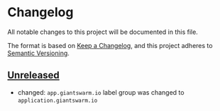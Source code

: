 # Changelog

All notable changes to this project will be documented in this file.

The format is based on [Keep a Changelog](https://keepachangelog.com/en/1.0.0/),
and this project adheres to [Semantic Versioning](https://semver.org/spec/v2.0.0.html).

## [Unreleased]

- changed: `app.giantswarm.io` label group was changed to `application.giantswarm.io`

[Unreleased]: https://github.com/giantswarm/auth-bundle/tree/main
